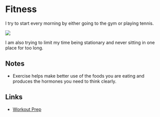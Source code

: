 # Fitness
I try to start every morning by either going to the gym or playing tennis.

![](https://i.imgur.com/vFPu8gJ.png)

I am also trying to limit my time being stationary and never sitting in one place for too long.

## Notes
- Exercise helps make better use of the foods you are eating and produces the hormones you need to think clearly.

## Links
- [Workout Prep](https://www.julian.com/guide/muscle/prep)